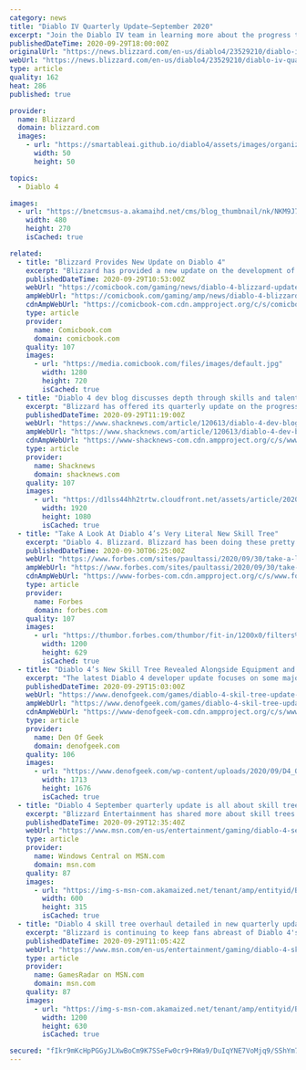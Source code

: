 ```yaml
---
category: news
title: "Diablo IV Quarterly Update—September 2020"
excerpt: "Join the Diablo IV team in learning more about the progress the team has made so far in this next Quarterly Developer Update. This time we take a closer look at a long-requested topic: Skills and Talents!"
publishedDateTime: 2020-09-29T18:00:00Z
originalUrl: "https://news.blizzard.com/en-us/diablo4/23529210/diablo-iv-quarterly-update-september-2020"
webUrl: "https://news.blizzard.com/en-us/diablo4/23529210/diablo-iv-quarterly-update-september-2020"
type: article
quality: 162
heat: 286
published: true

provider:
  name: Blizzard
  domain: blizzard.com
  images:
    - url: "https://smartableai.github.io/diablo4/assets/images/organizations/blizzard.com-50x50.jpg"
      width: 50
      height: 50

topics:
  - Diablo 4

images:
  - url: "https://bnetcmsus-a.akamaihd.net/cms/blog_thumbnail/nk/NKM9J78MKCJI1601317704033.jpg"
    width: 480
    height: 270
    isCached: true

related:
  - title: "Blizzard Provides New Update on Diablo 4"
    excerpt: "Blizzard has provided a new update on the development of Diablo 4. Unfortunately, there's no word when the game is coming to PS4, Xbox One, or PC. Further, there's still no word of PS5 or Xbox Series ..."
    publishedDateTime: 2020-09-29T10:53:00Z
    webUrl: "https://comicbook.com/gaming/news/diablo-4-blizzard-update/"
    ampWebUrl: "https://comicbook.com/gaming/amp/news/diablo-4-blizzard-update/"
    cdnAmpWebUrl: "https://comicbook-com.cdn.ampproject.org/c/s/comicbook.com/gaming/amp/news/diablo-4-blizzard-update/"
    type: article
    provider:
      name: Comicbook.com
      domain: comicbook.com
    quality: 107
    images:
      - url: "https://media.comicbook.com/files/images/default.jpg"
        width: 1280
        height: 720
        isCached: true
  - title: "Diablo 4 dev blog discusses depth through skills and talents"
    excerpt: "Blizzard has offered its quarterly update on the progress of Diablo 4 and is taking some time to discuss the game's skill and talent system and some of the changes the team is already experimenting ..."
    publishedDateTime: 2020-09-29T11:19:00Z
    webUrl: "https://www.shacknews.com/article/120613/diablo-4-dev-blog-discusses-depth-through-skills-and-talents"
    ampWebUrl: "https://www.shacknews.com/article/120613/diablo-4-dev-blog-discusses-depth-through-skills-and-talents?amphtml=1"
    cdnAmpWebUrl: "https://www-shacknews-com.cdn.ampproject.org/c/s/www.shacknews.com/article/120613/diablo-4-dev-blog-discusses-depth-through-skills-and-talents?amphtml=1"
    type: article
    provider:
      name: Shacknews
      domain: shacknews.com
    quality: 107
    images:
      - url: "https://d1lss44hh2trtw.cloudfront.net/assets/article/2020/09/29/combat-ancients-multiplayer-ghouls-png-jpgcopy_feature.jpg"
        width: 1920
        height: 1080
        isCached: true
  - title: "Take A Look At Diablo 4’s Very Literal New Skill Tree"
    excerpt: "Diablo 4. Blizzard. Blizzard has been doing these pretty informative, interesting quarterly updates about the state of development of Diablo 4, which is still several years away, ..."
    publishedDateTime: 2020-09-30T06:25:00Z
    webUrl: "https://www.forbes.com/sites/paultassi/2020/09/30/take-a-look-at-diablo-4s-very-literal-new-skill-tree/"
    ampWebUrl: "https://www.forbes.com/sites/paultassi/2020/09/30/take-a-look-at-diablo-4s-very-literal-new-skill-tree/amp/"
    cdnAmpWebUrl: "https://www-forbes-com.cdn.ampproject.org/c/s/www.forbes.com/sites/paultassi/2020/09/30/take-a-look-at-diablo-4s-very-literal-new-skill-tree/amp/"
    type: article
    provider:
      name: Forbes
      domain: forbes.com
    quality: 107
    images:
      - url: "https://thumbor.forbes.com/thumbor/fit-in/1200x0/filters%3Aformat%28jpg%29/https%3A%2F%2Fspecials-images.forbesimg.com%2Fimageserve%2F5f74853f9293a9c354ae8569%2F0x0.jpg"
        width: 1200
        height: 629
        isCached: true
  - title: "Diablo 4’s New Skill Tree Revealed Alongside Equipment and Talent Updates"
    excerpt: "The latest Diablo 4 developer update focuses on some major changes that have been made to the sequel’s skills and talent systems in response to early fan feedback. “Right after we revealed the game at ..."
    publishedDateTime: 2020-09-29T15:03:00Z
    webUrl: "https://www.denofgeek.com/games/diablo-4-skil-tree-update-patch-notes/"
    ampWebUrl: "https://www.denofgeek.com/games/diablo-4-skil-tree-update-patch-notes/?amp"
    cdnAmpWebUrl: "https://www-denofgeek-com.cdn.ampproject.org/c/s/www.denofgeek.com/games/diablo-4-skil-tree-update-patch-notes/?amp"
    type: article
    provider:
      name: Den Of Geek
      domain: denofgeek.com
    quality: 106
    images:
      - url: "https://www.denofgeek.com/wp-content/uploads/2020/09/D4_Q3-2020-SkillTree-1.jpg?fit=1713%2C1676"
        width: 1713
        height: 1676
        isCached: true
  - title: "Diablo 4 September quarterly update is all about skill trees"
    excerpt: "Blizzard Entertainment has shared more about skill trees in the Diablo 4 September quarterly update. The team is looking at the balance of skills players will unlock by the endgame, as well as ..."
    publishedDateTime: 2020-09-29T12:35:40Z
    webUrl: "https://www.msn.com/en-us/entertainment/gaming/diablo-4-september-quarterly-update-is-all-about-skill-trees/ar-BB19xRPB"
    type: article
    provider:
      name: Windows Central on MSN.com
      domain: msn.com
    quality: 87
    images:
      - url: "https://img-s-msn-com.akamaized.net/tenant/amp/entityid/BB19xLUb.img?h=315&w=600&m=6&q=60&o=t&l=f&f=jpg"
        width: 600
        height: 315
        isCached: true
  - title: "Diablo 4 skill tree overhaul detailed in new quarterly update"
    excerpt: "Blizzard is continuing to keep fans abreast of Diablo 4's development, and the latest quarterly update focuses on a revamped Skills and Talent system. We're also introduced to the Sorceress's new ..."
    publishedDateTime: 2020-09-29T11:05:42Z
    webUrl: "https://www.msn.com/en-us/entertainment/gaming/diablo-4-skill-tree-overhaul-detailed-in-new-quarterly-update/ar-BB19xG3t"
    type: article
    provider:
      name: GamesRadar on MSN.com
      domain: msn.com
    quality: 87
    images:
      - url: "https://img-s-msn-com.akamaized.net/tenant/amp/entityid/BB10uUAy.img?h=630&w=1200&m=6&q=60&o=t&l=f&f=jpg"
        width: 1200
        height: 630
        isCached: true

secured: "fIkr9mKcHpPGGyJLXwBoCm9K7SSeFw0cr9+RWa9/DuIqYNE7VoMjq9/SShYm74PTckjoyb3dRW0ECDo2pfJ45wc8pgTkDZ3lmXT3emBJ9SZGuyR9vznk9rMEczQKMVHxmpXO6hqz+qWIkhuffv545PfN/8mwjT6GBZVouBu/71FqIAnoQ1d9kqi0uCQrHkwQvDrSyOUI8XDdCfoMv+db8XAStuFtfTCo0zPJb0AxOorAamOCDgO/5PUElidTrr9W6Xx6TqpNDORnd5wNscIjGii75+20TDaT9nmCjzkgvP4XSITUd/KKTAnYASekjzwMqRekzvx5o8TENEiUhiVy83hB6A+xWuXFPbNYsFLuVGk=;biVzOvZ+4ExjBsSCPcpHeg=="
---
```



